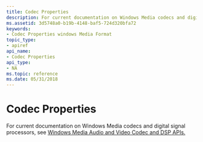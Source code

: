 ```yaml
---
title: Codec Properties
description: For current documentation on Windows Media codecs and digital signal processors, see Windows Media Audio and Video Codec and DSP APIs.
ms.assetid: 3d5748a0-b19b-4148-baf5-724d320bfa72
keywords:
- Codec Properties windows Media Format
topic_type:
- apiref
api_name:
- Codec Properties
api_type:
- NA
ms.topic: reference
ms.date: 05/31/2018
---
```


# Codec Properties

For current documentation on Windows Media codecs and digital signal processors, see [Windows Media Audio and Video Codec and DSP APIs.](/previous-versions//dd464626(v=vs.85))

 

 